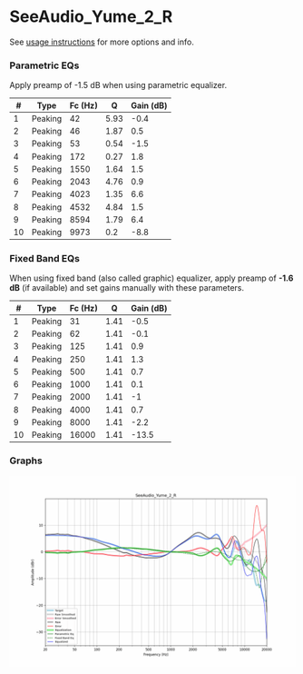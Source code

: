 # SeeAudio_Yume_2_R
See [usage instructions](https://github.com/jaakkopasanen/AutoEq#usage) for more options and info.

### Parametric EQs
Apply preamp of -1.5 dB when using parametric equalizer.

|   # | Type    |   Fc (Hz) |    Q |   Gain (dB) |
|-----|---------|-----------|------|-------------|
|   1 | Peaking |        42 | 5.93 |        -0.4 |
|   2 | Peaking |        46 | 1.87 |         0.5 |
|   3 | Peaking |        53 | 0.54 |        -1.5 |
|   4 | Peaking |       172 | 0.27 |         1.8 |
|   5 | Peaking |      1550 | 1.64 |         1.5 |
|   6 | Peaking |      2043 | 4.76 |         0.9 |
|   7 | Peaking |      4023 | 1.35 |         6.6 |
|   8 | Peaking |      4532 | 4.84 |         1.5 |
|   9 | Peaking |      8594 | 1.79 |         6.4 |
|  10 | Peaking |      9973 | 0.2  |        -8.8 |

### Fixed Band EQs
When using fixed band (also called graphic) equalizer, apply preamp of **-1.6 dB** (if available) and set gains manually with these parameters.

|   # | Type    |   Fc (Hz) |    Q |   Gain (dB) |
|-----|---------|-----------|------|-------------|
|   1 | Peaking |        31 | 1.41 |        -0.5 |
|   2 | Peaking |        62 | 1.41 |        -0.1 |
|   3 | Peaking |       125 | 1.41 |         0.9 |
|   4 | Peaking |       250 | 1.41 |         1.3 |
|   5 | Peaking |       500 | 1.41 |         0.7 |
|   6 | Peaking |      1000 | 1.41 |         0.1 |
|   7 | Peaking |      2000 | 1.41 |        -1   |
|   8 | Peaking |      4000 | 1.41 |         0.7 |
|   9 | Peaking |      8000 | 1.41 |        -2.2 |
|  10 | Peaking |     16000 | 1.41 |       -13.5 |

### Graphs
![](./SeeAudio_Yume_2_R.png)
